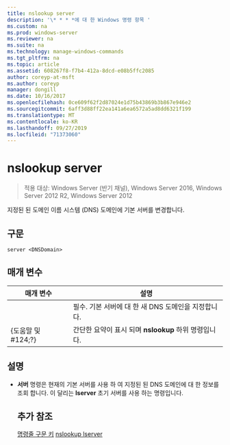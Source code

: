 ```yaml
---
title: nslookup server
description: '\* * * *에 대 한 Windows 명령 항목 '
ms.custom: na
ms.prod: windows-server
ms.reviewer: na
ms.suite: na
ms.technology: manage-windows-commands
ms.tgt_pltfrm: na
ms.topic: article
ms.assetid: 608267f8-f7b4-412a-8dcd-e08b5ffc2085
author: coreyp-at-msft
ms.author: coreyp
manager: dongill
ms.date: 10/16/2017
ms.openlocfilehash: 0ce609f62f2d87024e1d75b43869b3b867e946e2
ms.sourcegitcommit: 6aff3d88ff22ea141a6ea6572a5ad8dd6321f199
ms.translationtype: MT
ms.contentlocale: ko-KR
ms.lasthandoff: 09/27/2019
ms.locfileid: "71373060"
---
```

# <a name="nslookup-server"></a>nslookup server

>적용 대상: Windows Server (반기 채널), Windows Server 2016, Windows Server 2012 R2, Windows Server 2012

지정된 된 도메인 이름 시스템 (DNS) 도메인에 기본 서버를 변경합니다.
## <a name="syntax"></a>구문
```
server <DNSDomain>
```
## <a name="parameters"></a>매개 변수

|    매개 변수    |                          설명                           |
|-----------------|----------------------------------------------------------------|
|   <DNSDomain>   | 필수. 기본 서버에 대 한 새 DNS 도메인을 지정합니다. |
| {도움말 및 #124;?} |     간단한 요약이 표시 되며 **nslookup** 하위 명령입니다.      |

## <a name="remarks"></a>설명
- **서버** 명령은 현재의 기본 서버를 사용 하 여 지정된 된 DNS 도메인에 대 한 정보를 조회 합니다. 이 달리는 **lserver** 초기 서버를 사용 하는 명령입니다.
  ## <a name="additional-references"></a>추가 참조
  [명령줄 구문 키](command-line-syntax-key.md)
  [nslookup lserver](nslookup-lserver.md)
